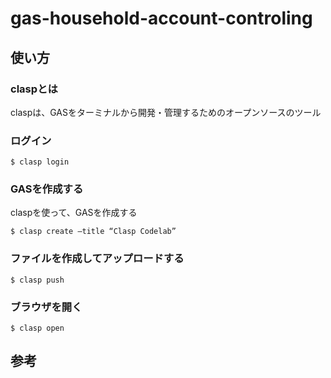 # gas-household-account-controling

## 使い方

### claspとは
claspは、GASをターミナルから開発・管理するためのオープンソースのツール

### ログイン

```
$ clasp login
```

### GASを作成する

claspを使って、GASを作成する

```
$ clasp create –title “Clasp Codelab”
```

### ファイルを作成してアップロードする

```
$ clasp push
```

### ブラウザを開く

```
$ clasp open
```


## 参考